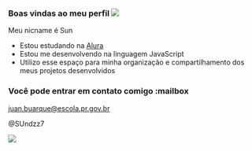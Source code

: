### Boas vindas ao meu perfil ![](https://i.pinimg.com/564x/b1/b3/a8/b1b3a8e7130644042c477a73bcde2309.jpg)

Meu nicname é Sun

- Estou estudando na [Alura](https://www.alura.com.br)
- Estou me desenvolvendo na linguagem JavaScript
- Utilizo esse espaço para minha organização e compartilhamento dos meus projetos desenvolvidos

### Você pode entrar em contato comigo :mailbox

juan.buarque@escola.pr.gov.br

@SUndzz7

 ![](https://media1.tenor.com/m/YfMVPykT0koAAAAC/lmario.gif)
